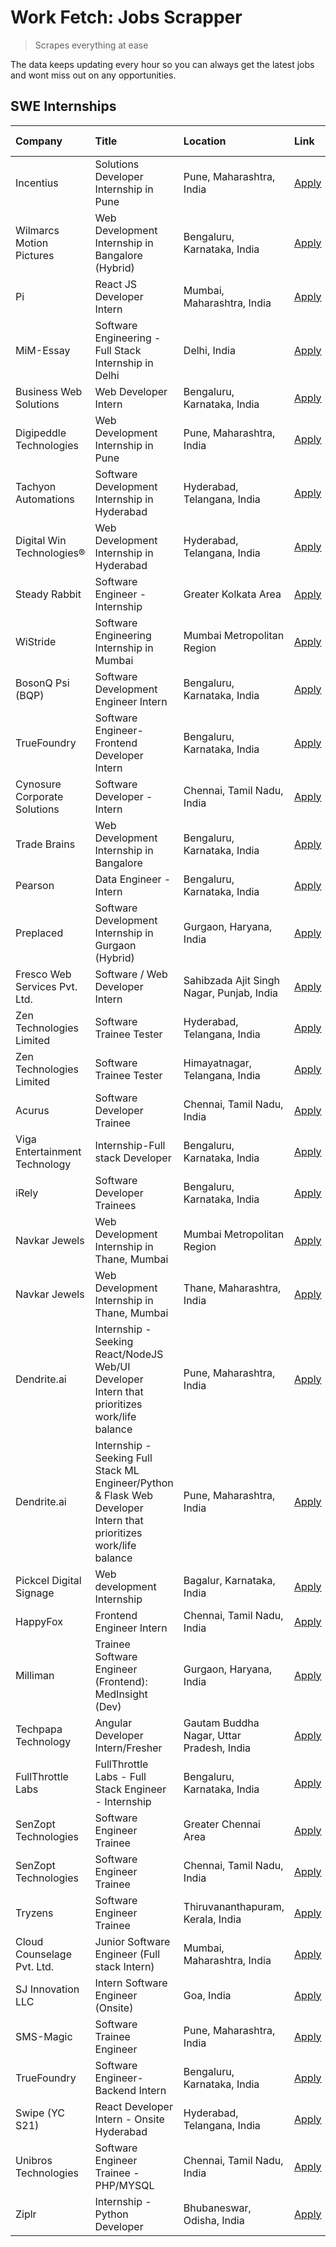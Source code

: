 # Work Fetch: Jobs Scrapper
> Scrapes everything at ease

The data keeps updating every hour so you can always get the latest jobs and wont miss out on any opportunities.

## SWE Internships
<!--START_SECTION:workfetch-->
| Company                       | Title                                                                                                              | Location                                  | Link                                                                                                                                                                                                                                                                                                                            | Date Posted   |
|:------------------------------|:-------------------------------------------------------------------------------------------------------------------|:------------------------------------------|:--------------------------------------------------------------------------------------------------------------------------------------------------------------------------------------------------------------------------------------------------------------------------------------------------------------------------------|:--------------|
| Incentius                     | Solutions Developer Internship in Pune                                                                             | Pune, Maharashtra, India                  | [Apply](https://in.linkedin.com/jobs/view/solutions-developer-internship-in-pune-at-incentius-3904329499?position=21&pageNum=0&refId=KmE8b14T%2BWi3REgFHUhs8A%3D%3D&trackingId=gzSRlhE%2BEn2G2BGByIqmhQ%3D%3D&trk=public_jobs_jserp-result_search-card)                                                                         | 2024-04-17    |
| Wilmarcs Motion Pictures      | Web Development Internship in Bangalore (Hybrid)                                                                   | Bengaluru, Karnataka, India               | [Apply](https://in.linkedin.com/jobs/view/web-development-internship-in-bangalore-hybrid-at-wilmarcs-motion-pictures-3904333111?position=49&pageNum=0&refId=KmE8b14T%2BWi3REgFHUhs8A%3D%3D&trackingId=tZN6PkQpQEbNp3Hww3T9Ng%3D%3D&trk=public_jobs_jserp-result_search-card)                                                    | 2024-04-17    |
| Pi                            | React JS Developer Intern                                                                                          | Mumbai, Maharashtra, India                | [Apply](https://in.linkedin.com/jobs/view/react-js-developer-intern-at-pi-3899047743?position=56&pageNum=0&refId=KmE8b14T%2BWi3REgFHUhs8A%3D%3D&trackingId=9TPjpfp4jWRlmh0p3droSw%3D%3D&trk=public_jobs_jserp-result_search-card)                                                                                               | 2024-04-16    |
| MiM-Essay                     | Software Engineering - Full Stack Internship in Delhi                                                              | Delhi, India                              | [Apply](https://in.linkedin.com/jobs/view/software-engineering-full-stack-internship-in-delhi-at-mim-essay-3901647332?position=23&pageNum=0&refId=KmE8b14T%2BWi3REgFHUhs8A%3D%3D&trackingId=AeeFh9lmOqtGBpAyCjPJcA%3D%3D&trk=public_jobs_jserp-result_search-card)                                                              | 2024-04-15    |
| Business Web Solutions        | Web Developer Intern                                                                                               | Bengaluru, Karnataka, India               | [Apply](https://in.linkedin.com/jobs/view/web-developer-intern-at-business-web-solutions-3897552404?position=19&pageNum=0&refId=KmE8b14T%2BWi3REgFHUhs8A%3D%3D&trackingId=d%2Fuh2OdUsej5%2FkmBfJStpg%3D%3D&trk=public_jobs_jserp-result_search-card)                                                                            | 2024-04-13    |
| Digipeddle Technologies       | Web Development Internship in Pune                                                                                 | Pune, Maharashtra, India                  | [Apply](https://in.linkedin.com/jobs/view/web-development-internship-in-pune-at-digipeddle-technologies-3898605884?position=42&pageNum=0&refId=KmE8b14T%2BWi3REgFHUhs8A%3D%3D&trackingId=NZgnMDJap28UTQ4%2Fdmjzeg%3D%3D&trk=public_jobs_jserp-result_search-card)                                                               | 2024-04-13    |
| Tachyon Automations           | Software Development Internship in Hyderabad                                                                       | Hyderabad, Telangana, India               | [Apply](https://in.linkedin.com/jobs/view/software-development-internship-in-hyderabad-at-tachyon-automations-3896969464?position=26&pageNum=0&refId=KmE8b14T%2BWi3REgFHUhs8A%3D%3D&trackingId=SmeNsqYg4Mx2KCzVns%2FtzA%3D%3D&trk=public_jobs_jserp-result_search-card)                                                         | 2024-04-12    |
| Digital Win Technologies®     | Web Development Internship in Hyderabad                                                                            | Hyderabad, Telangana, India               | [Apply](https://in.linkedin.com/jobs/view/web-development-internship-in-hyderabad-at-digital-win-technologies%C2%AE-3893193501?position=52&pageNum=0&refId=KmE8b14T%2BWi3REgFHUhs8A%3D%3D&trackingId=sKNUirFXKmESGxNoApOlHA%3D%3D&trk=public_jobs_jserp-result_search-card)                                                     | 2024-04-10    |
| Steady Rabbit                 | Software Engineer - Internship                                                                                     | Greater Kolkata Area                      | [Apply](https://in.linkedin.com/jobs/view/software-engineer-internship-at-steady-rabbit-3885171077?position=5&pageNum=0&refId=KmE8b14T%2BWi3REgFHUhs8A%3D%3D&trackingId=6O2bq80uo%2BW4UzPiNOU7jw%3D%3D&trk=public_jobs_jserp-result_search-card)                                                                                | 2024-04-08    |
| WiStride                      | Software Engineering Internship in Mumbai                                                                          | Mumbai Metropolitan Region                | [Apply](https://in.linkedin.com/jobs/view/software-engineering-internship-in-mumbai-at-wistride-3888218704?position=12&pageNum=0&refId=KmE8b14T%2BWi3REgFHUhs8A%3D%3D&trackingId=abLrF0DXOp4fLLx4KqTDrw%3D%3D&trk=public_jobs_jserp-result_search-card)                                                                         | 2024-04-08    |
| BosonQ Psi (BQP)              | Software Development Engineer Intern                                                                               | Bengaluru, Karnataka, India               | [Apply](https://in.linkedin.com/jobs/view/software-development-engineer-intern-at-bosonq-psi-bqp-3888328596?position=25&pageNum=0&refId=KmE8b14T%2BWi3REgFHUhs8A%3D%3D&trackingId=qdpaNruALdJmD0higEbP9g%3D%3D&trk=public_jobs_jserp-result_search-card)                                                                        | 2024-04-06    |
| TrueFoundry                   | Software Engineer- Frontend Developer Intern                                                                       | Bengaluru, Karnataka, India               | [Apply](https://in.linkedin.com/jobs/view/software-engineer-frontend-developer-intern-at-truefoundry-3887320206?position=14&pageNum=0&refId=KmE8b14T%2BWi3REgFHUhs8A%3D%3D&trackingId=dZ3RuIsxikiD0to3V7PCig%3D%3D&trk=public_jobs_jserp-result_search-card)                                                                    | 2024-04-05    |
| Cynosure Corporate Solutions  | Software Developer -Intern                                                                                         | Chennai, Tamil Nadu, India                | [Apply](https://in.linkedin.com/jobs/view/software-developer-intern-at-cynosure-corporate-solutions-3884767755?position=15&pageNum=0&refId=KmE8b14T%2BWi3REgFHUhs8A%3D%3D&trackingId=yC9TXYBdKEV7Iqv%2FEhLDvg%3D%3D&trk=public_jobs_jserp-result_search-card)                                                                   | 2024-04-04    |
| Trade Brains                  | Web Development Internship in Bangalore                                                                            | Bengaluru, Karnataka, India               | [Apply](https://in.linkedin.com/jobs/view/web-development-internship-in-bangalore-at-trade-brains-3885739433?position=36&pageNum=0&refId=KmE8b14T%2BWi3REgFHUhs8A%3D%3D&trackingId=kc9QyvkqYwXO70fdLQ5qLw%3D%3D&trk=public_jobs_jserp-result_search-card)                                                                       | 2024-04-04    |
| Pearson                       | Data Engineer - Intern                                                                                             | Bengaluru, Karnataka, India               | [Apply](https://in.linkedin.com/jobs/view/data-engineer-intern-at-pearson-3884561204?position=58&pageNum=0&refId=KmE8b14T%2BWi3REgFHUhs8A%3D%3D&trackingId=u0KbViKdFRnn9%2BtcJnj7xw%3D%3D&trk=public_jobs_jserp-result_search-card)                                                                                             | 2024-04-04    |
| Preplaced                     | Software Development Internship in Gurgaon (Hybrid)                                                                | Gurgaon, Haryana, India                   | [Apply](https://in.linkedin.com/jobs/view/software-development-internship-in-gurgaon-hybrid-at-preplaced-3880567870?position=17&pageNum=0&refId=KmE8b14T%2BWi3REgFHUhs8A%3D%3D&trackingId=ALv0YPehf5NmkWar1jV2Sw%3D%3D&trk=public_jobs_jserp-result_search-card)                                                                | 2024-04-01    |
| Fresco Web Services Pvt. Ltd. | Software / Web Developer Intern                                                                                    | Sahibzada Ajit Singh Nagar, Punjab, India | [Apply](https://in.linkedin.com/jobs/view/software-web-developer-intern-at-fresco-web-services-pvt-ltd-3880552598?position=51&pageNum=0&refId=KmE8b14T%2BWi3REgFHUhs8A%3D%3D&trackingId=AkEMBpTNPfa%2FXZ%2FR1x1F4g%3D%3D&trk=public_jobs_jserp-result_search-card)                                                              | 2024-04-01    |
| Zen Technologies Limited      | Software Trainee Tester                                                                                            | Hyderabad, Telangana, India               | [Apply](https://in.linkedin.com/jobs/view/software-trainee-tester-at-zen-technologies-limited-3872036112?position=10&pageNum=0&refId=KmE8b14T%2BWi3REgFHUhs8A%3D%3D&trackingId=Y0KspNSOAz%2B7In8hKOoGXg%3D%3D&trk=public_jobs_jserp-result_search-card)                                                                         | 2024-03-27    |
| Zen Technologies Limited      | Software Trainee Tester                                                                                            | Himayatnagar, Telangana, India            | [Apply](https://in.linkedin.com/jobs/view/software-trainee-tester-at-zen-technologies-limited-3872100214?position=7&pageNum=0&refId=KmE8b14T%2BWi3REgFHUhs8A%3D%3D&trackingId=mHL7kIQm0wkgN3f1CSc4iA%3D%3D&trk=public_jobs_jserp-result_search-card)                                                                            | 2024-03-26    |
| Acurus                        | Software Developer Trainee                                                                                         | Chennai, Tamil Nadu, India                | [Apply](https://in.linkedin.com/jobs/view/software-developer-trainee-at-acurus-3871400616?position=16&pageNum=0&refId=KmE8b14T%2BWi3REgFHUhs8A%3D%3D&trackingId=TnqEhSCOrSgILMX4lgXo7w%3D%3D&trk=public_jobs_jserp-result_search-card)                                                                                          | 2024-03-26    |
| Viga Entertainment Technology | Internship-Full stack Developer                                                                                    | Bengaluru, Karnataka, India               | [Apply](https://in.linkedin.com/jobs/view/internship-full-stack-developer-at-viga-entertainment-technology-3870669789?position=20&pageNum=0&refId=KmE8b14T%2BWi3REgFHUhs8A%3D%3D&trackingId=cclRLWJ1li7TFLXiv0RfkQ%3D%3D&trk=public_jobs_jserp-result_search-card)                                                              | 2024-03-25    |
| iRely                         | Software Developer Trainees                                                                                        | Bengaluru, Karnataka, India               | [Apply](https://in.linkedin.com/jobs/view/software-developer-trainees-at-irely-3860566039?position=2&pageNum=0&refId=KmE8b14T%2BWi3REgFHUhs8A%3D%3D&trackingId=JQhNrm%2BguR9ZJlOlvIHcYw%3D%3D&trk=public_jobs_jserp-result_search-card)                                                                                         | 2024-03-18    |
| Navkar Jewels                 | Web Development Internship in Thane, Mumbai                                                                        | Mumbai Metropolitan Region                | [Apply](https://in.linkedin.com/jobs/view/web-development-internship-in-thane-mumbai-at-navkar-jewels-3858080315?position=47&pageNum=0&refId=KmE8b14T%2BWi3REgFHUhs8A%3D%3D&trackingId=tzYnakSRYYzZgg0DwtJfJg%3D%3D&trk=public_jobs_jserp-result_search-card)                                                                   | 2024-03-15    |
| Navkar Jewels                 | Web Development Internship in Thane, Mumbai                                                                        | Thane, Maharashtra, India                 | [Apply](https://in.linkedin.com/jobs/view/web-development-internship-in-thane-mumbai-at-navkar-jewels-3858087224?position=54&pageNum=0&refId=KmE8b14T%2BWi3REgFHUhs8A%3D%3D&trackingId=cqlJvD6IaavKHRl8RLdWpA%3D%3D&trk=public_jobs_jserp-result_search-card)                                                                   | 2024-03-15    |
| Dendrite.ai                   | Internship - Seeking React/NodeJS Web/UI Developer Intern that prioritizes work/life balance                       | Pune, Maharashtra, India                  | [Apply](https://in.linkedin.com/jobs/view/internship-seeking-react-nodejs-web-ui-developer-intern-that-prioritizes-work-life-balance-at-dendrite-ai-3853583200?position=31&pageNum=0&refId=KmE8b14T%2BWi3REgFHUhs8A%3D%3D&trackingId=iBIHkG5ujwKL%2FVM%2FZ2jtrQ%3D%3D&trk=public_jobs_jserp-result_search-card)                 | 2024-03-12    |
| Dendrite.ai                   | Internship - Seeking Full Stack ML Engineer/Python & Flask Web Developer Intern that prioritizes work/life balance | Pune, Maharashtra, India                  | [Apply](https://in.linkedin.com/jobs/view/internship-seeking-full-stack-ml-engineer-python-flask-web-developer-intern-that-prioritizes-work-life-balance-at-dendrite-ai-3853583202?position=59&pageNum=0&refId=KmE8b14T%2BWi3REgFHUhs8A%3D%3D&trackingId=oP4WDc2uCChB9wIOAKgeGA%3D%3D&trk=public_jobs_jserp-result_search-card) | 2024-03-12    |
| Pickcel Digital Signage       | Web development Internship                                                                                         | Bagalur, Karnataka, India                 | [Apply](https://in.linkedin.com/jobs/view/web-development-internship-at-pickcel-digital-signage-3849506118?position=48&pageNum=0&refId=KmE8b14T%2BWi3REgFHUhs8A%3D%3D&trackingId=r6BwXY0jS%2FIhoOgqWlyonA%3D%3D&trk=public_jobs_jserp-result_search-card)                                                                       | 2024-03-08    |
| HappyFox                      | Frontend Engineer Intern                                                                                           | Chennai, Tamil Nadu, India                | [Apply](https://in.linkedin.com/jobs/view/frontend-engineer-intern-at-happyfox-3848357951?position=45&pageNum=0&refId=KmE8b14T%2BWi3REgFHUhs8A%3D%3D&trackingId=6B%2F2mFPlMC%2Bs4Q8pWbS6GQ%3D%3D&trk=public_jobs_jserp-result_search-card)                                                                                      | 2024-03-07    |
| Milliman                      | Trainee Software Engineer (Frontend): MedInsight (Dev)                                                             | Gurgaon, Haryana, India                   | [Apply](https://in.linkedin.com/jobs/view/trainee-software-engineer-frontend-medinsight-dev-at-milliman-3792874280?position=9&pageNum=0&refId=KmE8b14T%2BWi3REgFHUhs8A%3D%3D&trackingId=e90wVjisiTKV5RpjVj7zXw%3D%3D&trk=public_jobs_jserp-result_search-card)                                                                  | 2024-03-01    |
| Techpapa Technology           | Angular Developer Intern/Fresher                                                                                   | Gautam Buddha Nagar, Uttar Pradesh, India | [Apply](https://in.linkedin.com/jobs/view/angular-developer-intern-fresher-at-techpapa-technology-3834305862?position=53&pageNum=0&refId=KmE8b14T%2BWi3REgFHUhs8A%3D%3D&trackingId=UKOBPW1Hz82VNpeI%2BDSiBg%3D%3D&trk=public_jobs_jserp-result_search-card)                                                                     | 2024-02-20    |
| FullThrottle Labs             | FullThrottle Labs - Full Stack Engineer - Internship                                                               | Bengaluru, Karnataka, India               | [Apply](https://in.linkedin.com/jobs/view/fullthrottle-labs-full-stack-engineer-internship-at-fullthrottle-labs-3829636016?position=50&pageNum=0&refId=KmE8b14T%2BWi3REgFHUhs8A%3D%3D&trackingId=73DtnUB2gjUqI7333S1RVQ%3D%3D&trk=public_jobs_jserp-result_search-card)                                                         | 2024-02-17    |
| SenZopt Technologies          | Software Engineer Trainee                                                                                          | Greater Chennai Area                      | [Apply](https://in.linkedin.com/jobs/view/software-engineer-trainee-at-senzopt-technologies-3827688781?position=30&pageNum=0&refId=KmE8b14T%2BWi3REgFHUhs8A%3D%3D&trackingId=B9A2VOHTP86CBZaT2sKMVg%3D%3D&trk=public_jobs_jserp-result_search-card)                                                                             | 2024-02-12    |
| SenZopt Technologies          | Software Engineer Trainee                                                                                          | Chennai, Tamil Nadu, India                | [Apply](https://in.linkedin.com/jobs/view/software-engineer-trainee-at-senzopt-technologies-3827686880?position=46&pageNum=0&refId=KmE8b14T%2BWi3REgFHUhs8A%3D%3D&trackingId=qkOIHUfhEqPI3jbA55F72w%3D%3D&trk=public_jobs_jserp-result_search-card)                                                                             | 2024-02-12    |
| Tryzens                       | Software Engineer Trainee                                                                                          | Thiruvananthapuram, Kerala, India         | [Apply](https://in.linkedin.com/jobs/view/software-engineer-trainee-at-tryzens-3809363491?position=32&pageNum=0&refId=KmE8b14T%2BWi3REgFHUhs8A%3D%3D&trackingId=qWC9JyjJg6uSuKlNWUF7Bw%3D%3D&trk=public_jobs_jserp-result_search-card)                                                                                          | 2024-01-18    |
| Cloud Counselage Pvt. Ltd.    | Junior Software Engineer (Full stack Intern)                                                                       | Mumbai, Maharashtra, India                | [Apply](https://in.linkedin.com/jobs/view/junior-software-engineer-full-stack-intern-at-cloud-counselage-pvt-ltd-3803132814?position=24&pageNum=0&refId=KmE8b14T%2BWi3REgFHUhs8A%3D%3D&trackingId=i3p5fYjJFIfhtc4YdyX%2BWA%3D%3D&trk=public_jobs_jserp-result_search-card)                                                      | 2024-01-11    |
| SJ Innovation LLC             | Intern Software Engineer (Onsite)                                                                                  | Goa, India                                | [Apply](https://in.linkedin.com/jobs/view/intern-software-engineer-onsite-at-sj-innovation-llc-3799959011?position=39&pageNum=0&refId=KmE8b14T%2BWi3REgFHUhs8A%3D%3D&trackingId=Ji4QNXW5oL%2BZllfjoDHzIg%3D%3D&trk=public_jobs_jserp-result_search-card)                                                                        | 2024-01-11    |
| SMS-Magic                     | Software Trainee Engineer                                                                                          | Pune, Maharashtra, India                  | [Apply](https://in.linkedin.com/jobs/view/software-trainee-engineer-at-sms-magic-3761409781?position=28&pageNum=0&refId=KmE8b14T%2BWi3REgFHUhs8A%3D%3D&trackingId=ZPjaHU4IS%2FqfehG%2BRdSnYw%3D%3D&trk=public_jobs_jserp-result_search-card)                                                                                    | 2023-11-16    |
| TrueFoundry                   | Software Engineer-Backend Intern                                                                                   | Bengaluru, Karnataka, India               | [Apply](https://in.linkedin.com/jobs/view/software-engineer-backend-intern-at-truefoundry-3779508170?position=29&pageNum=0&refId=KmE8b14T%2BWi3REgFHUhs8A%3D%3D&trackingId=nZq5LaQOOI9qERoVqmhfRw%3D%3D&trk=public_jobs_jserp-result_search-card)                                                                               | 2023-11-10    |
| Swipe (YC S21)                | React Developer Intern - Onsite Hyderabad                                                                          | Hyderabad, Telangana, India               | [Apply](https://in.linkedin.com/jobs/view/react-developer-intern-onsite-hyderabad-at-swipe-yc-s21-3737600089?position=34&pageNum=0&refId=KmE8b14T%2BWi3REgFHUhs8A%3D%3D&trackingId=hjNUxdOGvICuMjtXhf2C%2Bg%3D%3D&trk=public_jobs_jserp-result_search-card)                                                                     | 2023-10-13    |
| Unibros Technologies          | Software Engineer Trainee - PHP/MYSQL                                                                              | Chennai, Tamil Nadu, India                | [Apply](https://in.linkedin.com/jobs/view/software-engineer-trainee-php-mysql-at-unibros-technologies-3656599241?position=33&pageNum=0&refId=KmE8b14T%2BWi3REgFHUhs8A%3D%3D&trackingId=SvwgnO8uQBBcQCJgIEDWUg%3D%3D&trk=public_jobs_jserp-result_search-card)                                                                   | 2023-06-12    |
| Ziplr                         | Internship - Python Developer                                                                                      | Bhubaneswar, Odisha, India                | [Apply](https://in.linkedin.com/jobs/view/internship-python-developer-at-ziplr-3645677592?position=57&pageNum=0&refId=KmE8b14T%2BWi3REgFHUhs8A%3D%3D&trackingId=Rke%2FBtdvnjdQxRyQBn6hnQ%3D%3D&trk=public_jobs_jserp-result_search-card)                                                                                        | 2023-06-02    |
<!--END_SECTION:workfetch-->
